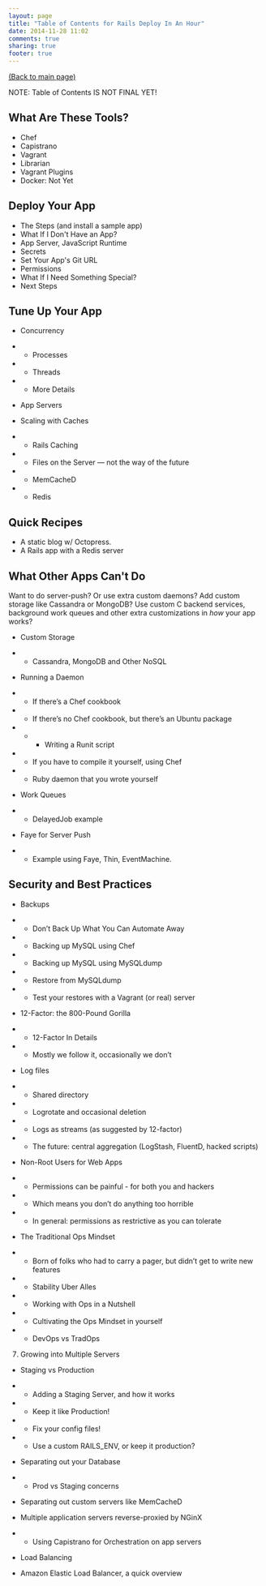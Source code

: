 ```yaml
---
layout: page
title: "Table of Contents for Rails Deploy In An Hour"
date: 2014-11-28 11:02
comments: true
sharing: true
footer: true
---
```

<a href="http://rails-deploy-in-an-hour.com">(Back to main page)</a>

NOTE: Table of Contents IS NOT FINAL YET!

## What Are These Tools?

  * Chef
  * Capistrano
  * Vagrant
  * Librarian
  * Vagrant Plugins
  * Docker: Not Yet

## Deploy Your App

  * The Steps (and install a sample app)
  * What If I Don't Have an App?
  * App Server, JavaScript Runtime
  * Secrets
  * Set Your App's Git URL
  * Permissions
  * What If I Need Something Special?
  * Next Steps

## Tune Up Your App

  * Concurrency
  * * Processes
  * * Threads
  * * More Details

  * App Servers

  * Scaling with Caches
  * * Rails Caching
  * * Files on the Server — not the way of the future
  * * MemCacheD
  * * Redis

## Quick Recipes

  * A static blog w/ Octopress.
  * A Rails app with a Redis server

## What Other Apps Can't Do

Want to do server-push? Or use extra custom daemons? Add custom storage like Cassandra or MongoDB? Use custom C backend services, background work queues and other extra customizations in *how* your app works?

  * Custom Storage
  * * Cassandra, MongoDB and Other NoSQL

  * Running a Daemon
  * * If there’s a Chef cookbook
  * * If there’s no Chef cookbook, but there’s an Ubuntu package
  * * * Writing a Runit script
  * * If you have to compile it yourself, using Chef
  * * Ruby daemon that you wrote yourself

  * Work Queues
  * * DelayedJob example

  * Faye for Server Push
  * * Example using Faye, Thin, EventMachine.

## Security and Best Practices

  * Backups
  * * Don’t Back Up What You Can Automate Away
  * * Backing up MySQL using Chef
  * * Backing up MySQL using MySQLdump
  * * Restore from MySQLdump
  * * Test your restores with a Vagrant (or real) server

  * 12-Factor: the 800-Pound Gorilla
  * * 12-Factor In Details
  * * Mostly we follow it, occasionally we don’t

  * Log files
  * * Shared directory
  * * Logrotate and occasional deletion
  * * Logs as streams (as suggested by 12-factor)
  * * The future: central aggregation (LogStash, FluentD, hacked scripts)

  * Non-Root Users for Web Apps
  * * Permissions can be painful - for both you and hackers
  * * Which means you don’t do anything too horrible
  * * In general: permissions as restrictive as you can tolerate

  * The Traditional Ops Mindset
  * * Born of folks who had to carry a pager, but didn’t get to write new features
  * * Stability Uber Alles
  * * Working with Ops in a Nutshell
  * * Cultivating the Ops Mindset in yourself
  * * DevOps vs TradOps

7) Growing into Multiple Servers

  * Staging vs Production
  * * Adding a Staging Server, and how it works
  * * Keep it like Production!
  * * Fix your config files!
  * * Use a custom RAILS_ENV, or keep it production?

  * Separating out your Database
  * * Prod vs Staging concerns
  * Separating out custom servers like MemCacheD
  * Multiple application servers reverse-proxied by NGinX
  * * Using Capistrano for Orchestration on app servers
  * Load Balancing
  * Amazon Elastic Load Balancer, a quick overview
